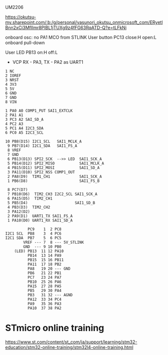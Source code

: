 UM2206

https://okutsu-my.sharepoint.com/:b:/g/personal/yasunori_okutsu_onmicrosoft_com/ERyetlBnn2xCi3MfIlmr8PIBL1jTUXg9z4fFG63RqATD-Q?e=tLFkNi

onboard osc: no
PA1 MCO from STLINK
User button PC13 close:H open:L onboard pull-down

User LED PB13 on:H off:L

- VCP RX - PA3, TX - PA2 as UART1


```LEFT
1 NC
2 IOREF
3 NRST
4 3V3
5 5V
6 GND
7 GND
8 VIN

1 PA0 A0 COMP1_PUT SAI1_EXTCLK
2 PA1 A1
3 PC3 A2 SAI_SD_A
4 PC2 A3
5 PC1 A4 I2C3_SDA
6 PC0 A5 I2C3_SCL
```

```RIGHT
10 PB8(D15) I2C1_SCL   SAI1_MCLK_A
 9 PB7(D14) I2C1_SDA   SAI1_FS_A
 8 VREF
 7 GND
 6 PB13(D13) SPI2_SCK  -->> LED  SAI1_SCK_A
 5 PB14(D12) SPI2_MISO           SAI1_MCLK_A
 4 PB15(D11) SPI2_MOSI           SAI1_SD_A
 3 PA11(D10) SPI2_NSS COMP1_OUT
 2 PA8(D9)  TIM1_CH1             SAI1_SCK_A
 1 PB6(D8)                       SAI1_FS_B

 8 PC7(D7)  
 7 PB10(D6)  TIM2_CH3 I2C2_SCL SAI1_SCK_A
 6 PA15(D5)  TIM2_CH1
 5 PB5(D4)                     SAI1_SD_B
 4 PB3(D3)  TIM2_CH2
 3 PA12(D2)  
 2 PA9(D1)  UART1_TX SAI1_FS_A
 1 PA10(D0) UART1_RX SAI1_SD_A
```

```RIGHT MORPHO
          PC9    1  2 PC8
I2C1 SCL  PB8    3  4 PC6
I2C1 SDA  PB7    5  6 PC5
        VREF --- 7  8 --- 5V_STLINK
        GND  --- 9 10 PB0
    (LED) PB13  11 12 PA10
          PB14  13 14 PA9
          PB15  15 16 PB11
          PA11  17 18 PB2
          PA8   19 20 --- GND
          PB6   21 22 PB1
          PC7   23 24 PA7
          PB10  25 26 PA6
          PA15  27 28 PA5
          PB5   29 30 PA4
          PB3   31 32 --- AGND
          PA12  33 34 PC4
          PA9   35 36 PA3
          PA10  37 38 PA2
```

# STmicro online training

https://www.st.com/content/st_com/ja/support/learning/stm32-education/stm32-online-training/stm32l4-online-training.html

